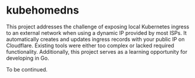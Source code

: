 # kubehomedns

This project addresses the challenge of exposing local Kubernetes ingress to an external network when using a dynamic IP provided by most ISPs. It automatically creates and updates ingress records with your public IP on Cloudflare. Existing tools were either too complex or lacked required functionality. Additionally, this project serves as a learning opportunity for developing in Go.

To be continued.